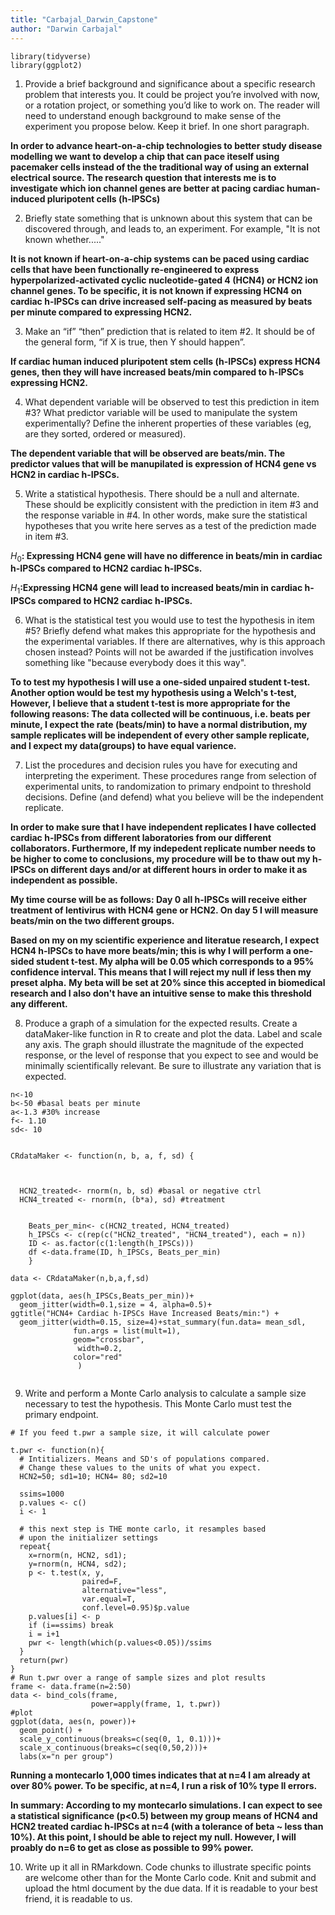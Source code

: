 ```yaml
---
title: "Carbajal_Darwin_Capstone"
author: "Darwin Carbajal"
---
```



```{r message=FALSE, warning=FALSE}
library(tidyverse)
library(ggplot2)
```

1) Provide a brief background and significance about a specific research problem that interests you. It could be project you’re involved with now, or a rotation project, or something you’d like to work on. The reader will need to understand enough background to make sense of the experiment you propose below. Keep it brief. In one short paragraph.

**In order to advance heart-on-a-chip technologies to better study disease modelling we want to develop a chip that can pace iteself using pacemaker cells instead of the the traditional way of using an external electrical source. The research question that interests me is to investigate which ion channel genes are better at pacing cardiac human-induced pluripotent cells (h-IPSCs)**


2) Briefly state something that is unknown about this system that can be discovered through, and leads to, an experiment.  For example, "It is not known whether....."

**It is not known if heart-on-a-chip systems can be paced using cardiac cells that have been functionally re-engineered to express hyperpolarized-activated cyclic nucleotide-gated 4 (HCN4) or HCN2 ion channel genes. To be specific, it is not known if expressing HCN4 on cardiac h-IPSCs can drive increased self-pacing as measured by beats per minute compared to expressing HCN2.**

3) Make an “if” “then” prediction that is related to item #2. It should be of the general form, “if X is true, then Y should happen”.

**If cardiac human induced pluripotent stem cells (h-IPSCs) express HCN4 genes, then they will have increased beats/min compared to h-IPSCs expressing HCN2.**

4) What dependent variable will be observed to test this prediction in item #3? What predictor variable will be used to manipulate the system experimentally? Define the inherent properties of these variables (eg, are they sorted, ordered or measured).

**The dependent variable that will be observed are beats/min. The predictor values that will be manupilated is expression of HCN4 gene vs HCN2 in cardiac h-IPSCs.**

5) Write a statistical hypothesis.  There should be a null and alternate. These should be explicitly consistent with the prediction in item #3 and the response variable in #4. In other words, make sure the statistical hypotheses that you write here serves as a test of the prediction made in item #3.

$H_0$**: Expressing HCN4 gene will have no difference in beats/min in cardiac h-IPSCs compared to HCN2 cardiac h-IPSCs.** 

$H_1$**:Expressing HCN4 gene will lead to increased beats/min in cardiac h-IPSCs compared to HCN2 cardiac h-IPSCs.**

6) What is the statistical test you would use to test the hypothesis in item #5? Briefly defend what makes this appropriate for the hypothesis and the experimental variables. If there are alternatives, why is this approach chosen instead? Points will not be awarded if the justification involves something like "because everybody does it this way".

**To to test my hypothesis I will use a one-sided unpaired student t-test. Another option would be test my hypothesis using a  Welch's t-test, However, I believe that a student t-test is more appropriate for the following reasons: The data collected will be continuous, i.e. beats per minute, I expect the rate (beats/min) to have a normal distribution, my sample replicates will be independent of every other sample replicate, and I expect my data(groups) to have equal varience.**


7) List the procedures and decision rules you have for executing and interpreting the experiment. These procedures range from selection of experimental units, to randomization to primary endpoint to threshold decisions. Define (and defend) what you believe will be the independent replicate.

**In order to make sure that I have independent replicates I have collected cardiac h-IPSCs from different laboratories from our different collaborators. Furthermore, If my indepedent replicate number needs to be higher to come to conclusions, my procedure will be to thaw out my h-IPSCs on different days and/or at different hours in order to make it as independent as possible.**

**My time course will be as follows: Day 0 all h-IPSCs will receive either treatment of lentivirus with HCN4 gene or HCN2. On day 5 I will measure beats/min on the two different groups.**

**Based on my on my scientific experience and literatue research, I expect HCN4 h-IPSCs to have more beats/min; this is why I will perform a one-sided student t-test.  My alpha will be 0.05 which corresponds to a 95% confidence interval. This means that I will reject my null if less then my preset alpha.**
**My beta will be set at 20% since this accepted in biomedical research and I also don't have an intuitive sense to make this threshold any different.**

8) Produce a graph of a simulation for the expected results. Create a dataMaker-like function in R to create and plot the data. Label and scale any axis. The graph should illustrate the magnitude of the expected response, or the level of response that you expect to see and would be minimally scientifically relevant. Be sure to illustrate any variation that is expected.
```{r}
n<-10
b<-50 #basal beats per minute
a<-1.3 #30% increase 
f<- 1.10
sd<- 10


CRdataMaker <- function(n, b, a, f, sd) { 
  
  
  
  HCN2_treated<- rnorm(n, b, sd) #basal or negative ctrl
  HCN4_treated <- rnorm(n, (b*a), sd) #treatment
  
    
    Beats_per_min<- c(HCN2_treated, HCN4_treated)
    h_IPSCs <- c(rep(c("HCN2_treated", "HCN4_treated"), each = n))
    ID <- as.factor(c(1:length(h_IPSCs)))
    df <-data.frame(ID, h_IPSCs, Beats_per_min)
    }

data <- CRdataMaker(n,b,a,f,sd)

ggplot(data, aes(h_IPSCs,Beats_per_min))+
  geom_jitter(width=0.1,size = 4, alpha=0.5)+
ggtitle("HCN4+ Cardiac h-IPSCs Have Increased Beats/min:") +
  geom_jitter(width=0.15, size=4)+stat_summary(fun.data= mean_sdl, 
              fun.args = list(mult=1), 
              geom="crossbar", 
               width=0.2, 
              color="red"
               )  
 
```

9) Write and perform a Monte Carlo analysis to calculate a sample size necessary to test the hypothesis. This Monte Carlo must test the primary endpoint.
```{r}
# If you feed t.pwr a sample size, it will calculate power

t.pwr <- function(n){
  # Intitializers. Means and SD's of populations compared.
  # Change these values to the units of what you expect.
  HCN2=50; sd1=10; HCN4= 80; sd2=10
  
  ssims=1000
  p.values <- c()
  i <- 1
  
  # this next step is THE monte carlo, it resamples based 
  # upon the initializer settings 
  repeat{
    x=rnorm(n, HCN2, sd1); 
    y=rnorm(n, HCN4, sd2);
    p <- t.test(x, y, 
                paired=F, 
                alternative="less", 
                var.equal=T,
                conf.level=0.95)$p.value
    p.values[i] <- p
    if (i==ssims) break
    i = i+1
    pwr <- length(which(p.values<0.05))/ssims
  }
  return(pwr)
}
# Run t.pwr over a range of sample sizes and plot results
frame <- data.frame(n=2:50)
data <- bind_cols(frame, 
                  power=apply(frame, 1, t.pwr))
#plot
ggplot(data, aes(n, power))+
  geom_point() +
  scale_y_continuous(breaks=c(seq(0, 1, 0.1)))+
  scale_x_continuous(breaks=c(seq(0,50,2)))+
  labs(x="n per group")
```

**Running a montecarlo 1,000 times indicates that at n=4 I am already at over 80% power. To be specific, at n=4, I run a risk of 10% type II errors.**

**In summary: According to my montecarlo simulations. I can expect to see a statistical significance (p<0.5) between my group means of HCN4 and HCN2 treated cardiac h-IPSCs at n=4 (with a tolerance of beta ~ less than 10%). At this point, I should be able to reject my null. However, I will proably do n=6 to get as close as possible to 99% power.**

10) Write up it all in RMarkdown. Code chunks to illustrate specific points are welcome other than for the Monte Carlo code. Knit and submit and upload the html document by the due data. If it is readable to your best friend, it is readable to us.
